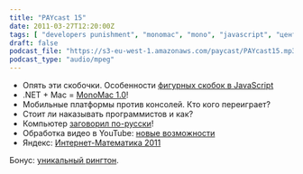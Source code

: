 ```yaml
---
title: "PAYcast 15"
date: 2011-03-27T12:20:00Z
tags: [ "developers punishment", "monomac", "mono", "javascript", "центр речевых технологий", "yandex", "curly braces", "math", "consoles", "PAYcast", "mobile games", "youtube" ]
draft: false
podcast_file: "https://s3-eu-west-1.amazonaws.com/paycast/PAYcast15.mp3"
podcast_type: "audio/mpeg"
---
```

<ul>
<li>Опять эти скобочки. Особенности <a href="http://encosia.com/2011/03/21/in-javascript-curly-brace-placement-matters-an-example/" target="_blank">фигурных скобок в JavaScript</a></li>
<li>.NET + Mac = <a href="http://tirania.org/monomac/archive/2011/Mar-17.html" target="_blank">MonoMac 1.0</a>!</li>
<li>Мобильные платформы против консолей. Кто кого переиграет?</li>
<li>Стоит ли наказывать программистов и как?</li>
<li>Компьютер <a href="http://demo.speechpro.com/demo/" target="_blank">заговорил по-русски</a>!</li>
<li>Обработка видео в YouTube: <a href="http://habrahabr.ru/blogs/google/116002/" target="_blank">новые возможности</a></li>
<li>Яндекс: <a href="http://imat2011.yandex.ru/" target="_blank">Интернет-Математика 2011</a></li>
</ul>
<p>Бонус: <a href="/downloads/Ringtone.mp3" target="_blank">уникальный рингтон</a>.</p>

     